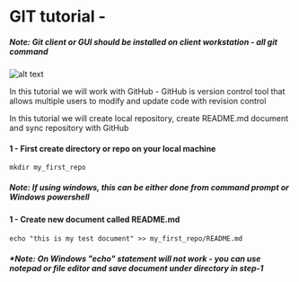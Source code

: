 # GIT tutorial -

##### *Note: Git client or GUI should be installed on client workstation - all git command*


![alt text](https://camo.githubusercontent.com/fb782da4019ab66eeea35cc9b9ce73b2438b1688/687474703a2f2f646f632e72756c746f722e636f6d2f696d616765732f6769746875622d6c6f676f2e706e67 "Logo Title Text 1")

In this tutorial we will work with GitHub - GitHub is version control tool that allows multiple users to modify and update code with revision control

In this tutorial we will create local repository, create README.md document and sync repository with GitHub

#### 1 - First create directory or repo on your local machine

```
mkdir my_first_repo
```

##### *Note: If using windows, this can be either done from command prompt or Windows powershell*


#### 1 - Create new document called README.md

```
echo "this is my test document" >> my_first_repo/README.md
```

##### *Note: On Windows "echo" statement will not work - you can use notepad or file editor and save document under directory in step-1
